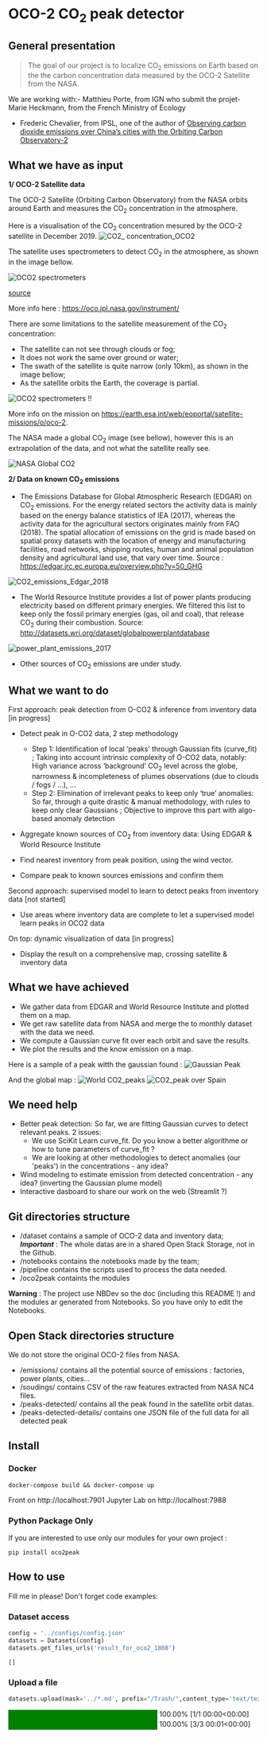 # OCO-2 CO<sub>2</sub> peak detector



## General presentation
> The goal of our project is to localize CO<sub>2</sub> emissions on Earth based on the the carbon concentration data measured by the OCO-2 Satellite from the NASA. 

We are working with:- Matthieu Porte, from IGN who submit the projet- Marie Heckmann, from the French Ministry of Ecology
- Frederic Chevalier, from IPSL, one of the author of [Observing  carbon  dioxide  emissions over  China’s  cities with  the Orbiting Carbon Observatory-2](https://www.atmos-chem-phys-discuss.net/acp-2020-123/acp-2020-123.pdf)

## What we have as input

**1/ OCO-2 Satellite data**



The OCO-2 Satellite (Orbiting Carbon Observatory) from the NASA orbits around Earth and measures the CO<sub>2</sub> concentration in the atmosphere.  

Here is a visualisation of the CO<sub>2</sub> concentration mesured by the OCO-2 satellite in December 2019. 
![CO2_ concentration_OCO2](notebooks/assets/CO2_emissions_Edgar_2018.png)

The satellite uses spectrometers to detect CO<sub>2</sub> in the atmosphere, as shown in the image bellow.

![OCO2 spectrometers](https://upload.wikimedia.org/wikipedia/commons/thumb/4/44/Artist_rendition_of_the_CO2_column_that_OCO-2_will_see.jpg/321px-Artist_rendition_of_the_CO2_column_that_OCO-2_will_see.jpg)

[source](https://commons.wikimedia.org/wiki/File:Artist_rendition_of_the_CO2_column_that_OCO-2_will_see.jpg)

More info here : <https://oco.jpl.nasa.gov/instrument/>

There are some limitations to the satellite measurement of the CO<sub>2</sub> concentration:
- The satellite can not see through clouds or fog;
- It does not work the same over ground or water;
- The swath of the satellite is quite narrow (only 10km), as shown in the image bellow; 
- As the satellite orbits the Earth, the coverage is partial.

![OCO2 spectrometers](https://scx1.b-cdn.net/csz/news/800/2020/3-nasasatellit.jpg)
!!

More info on the mission on <https://earth.esa.int/web/eoportal/satellite-missions/o/oco-2>.

The NASA made a global CO<sub>2</sub> image (see bellow), however this is an extrapolation of the data, and not what the satellite really see.

![NASA Global CO<sub>2</sub>](https://www.jpl.nasa.gov/images/oco/20090219/sinks-browse.jpg)

**2/ Data on known CO<sub>2</sub> emissions**

- The Emissions Database for Global Atmospheric Research (EDGAR) on CO<sub>2</sub> emissions. For the energy related sectors the activity data is mainly based on the energy balance statistics of IEA (2017), whereas the activity data for the agricultural sectors originates mainly from FAO (2018). The spatial allocation of emissions on the grid is made based on spatial proxy datasets with the location of energy and manufacturing facilities, road networks, shipping routes, human and animal population density and agricultural land use, that vary over time. 
Source : https://edgar.jrc.ec.europa.eu/overview.php?v=50_GHG

![CO2_emissions_Edgar_2018](https://user-images.githubusercontent.com/61688979/79775474-9637d180-8334-11ea-9712-274a11356aea.PNG)

- The World Resource Institute provides a list of power plants producing electricity based on different primary energies. We filtered this list to keep only the fossil primary energies (gas, oil and coal), that release CO<sub>2</sub> during their combustion.
Source: http://datasets.wri.org/dataset/globalpowerplantdatabase

![power_plant_emissions_2017](notebooks/assets/power_plant_emissions_2017.png)

- Other sources of CO<sub>2</sub> emissions are under study. 

## What we want to do


First approach: peak detection from O-CO2 & inference from inventory data [in progress]

- Detect peak in O-CO2 data, 2 step methodology
	- Step 1: Identification of local ‘peaks’ through Gaussian fits (curve_fit) ; Taking into account intrinsic complexity of O-CO2 data, notably: High variance across ‘background’ CO<sub>2</sub> level across the globe, narrowness & incompleteness of plumes observations (due to clouds / fogs / …), ...
	- Step 2: Elimination of irrelevant peaks to keep only ‘true’ anomalies: So far, through a quite drastic & manual methodology, with rules to keep only clear Gaussians ; Objective to improve this part with algo-based anomaly detection 

- Aggregate known sources of CO<sub>2</sub> from inventory data: Using EDGAR & World Resource Institute

- Find nearest inventory from peak position, using the wind vector.

- Compare peak to known sources emissions and confirm them

Second approach: supervised model to learn to detect peaks from inventory data [not started]
- Use areas where inventory data are complete to let a supervised model learn peaks in OCO2 data

On top: dynamic visualization of data [in progress]
- Display the result on a comprehensive map, crossing satellite & inventory data

## What we have achieved

 - We gather data from EDGAR and World Resource Institute and plotted them on a map.
 - We get raw satellite data from NASA and merge the to monthly dataset with the data we need.
 - We compute a Gaussian curve fit over each orbit and save the results.
 - We plot the results and the know emission on a map.

Here is a sample of a peak witth the gaussian found :
![Gaussian Peak](notebooks/assets/gaussian_peak.png)

And the global map :
![World CO2_peaks](notebooks/assets/map-dark.png)
![CO2_peak over Spain](notebooks/assets/map-dark-orbit.png)


## We need help

- Better peak detection: So far, we are fitting Gaussian curves to detect relevant peaks. 2 issues:
    - We use SciKit Learn curve_fit. Do you know a better algorithme or how to tune parameters of curve_fit ?
    - We are looking at other methodologies to detect anomalies (our 'peaks') in the concentrations  - any idea? 
- Wind modeling to estimate emission from detected concentration - any idea? (inverting the Gaussian plume model)
- Interactive dasboard to share our work on the web (Streamlit ?)

## Git directories structure
* /dataset contains a sample of OCO-2 data and inventory data; _**Important**_ : The whole datas are in a shared Open Stack Storage, not in the Github.
* /notebooks contains the notebooks made by the team;
* /pipeline contains the scripts used to process the data needed.
* /oco2peak containts the modules

**Warning** : The project use NBDev so the doc (including this README !) and the modules ar generated from Notebooks. So you have only to edit the Notebooks.

## Open Stack directories structure

We do not store the original OCO-2 files from NASA.

* /emissions/ contains all the potential source of emissions : factories, power plants, cities...
* /soudings/ contains CSV of the raw features extracted from NASA NC4 files.
* /peaks-detected/ contains all the peak found in the satellite orbit datas.
* /peaks-detected-details/ contains one JSON file of the full data for all detected peak

## Install
### Docker

`
docker-compose build && docker-compose up
`

Front on http://localhost:7901
Jupyter Lab on http://localhost:7988

### Python Package Only
If you are interested to use only our modules for your own project :

`pip install oco2peak`

## How to use

Fill me in please! Don't forget code examples:

### Dataset access

```python
config = '../configs/config.json'
datasets = Datasets(config)
datasets.get_files_urls('result_for_oco2_1808')
```




    []



### Upload a file

```python
datasets.upload(mask='../*.md', prefix="/Trash/",content_type='text/text')
```



<div>
    <style>
        /* Turns off some styling */
        progress {
            /* gets rid of default border in Firefox and Opera. */
            border: none;
            /* Needs to be in here for Safari polyfill so background images work as expected. */
            background-size: auto;
        }
        .progress-bar-interrupted, .progress-bar-interrupted::-webkit-progress-bar {
            background: #F44336;
        }
    </style>
  <progress value='1' class='' max='1', style='width:300px; height:20px; vertical-align: middle;'></progress>
  100.00% [1/1 00:00<00:00]
</div>



<div>
    <style>
        /* Turns off some styling */
        progress {
            /* gets rid of default border in Firefox and Opera. */
            border: none;
            /* Needs to be in here for Safari polyfill so background images work as expected. */
            background-size: auto;
        }
        .progress-bar-interrupted, .progress-bar-interrupted::-webkit-progress-bar {
            background: #F44336;
        }
    </style>
  <progress value='3' class='' max='3', style='width:300px; height:20px; vertical-align: middle;'></progress>
  100.00% [3/3 00:01<00:00]
</div>


